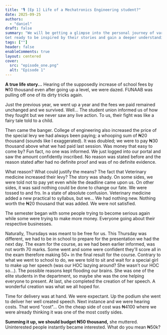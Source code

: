 ```yaml
---
title: "🎙️ [Ep 1] Life of a Mechatronics Engineering student?"
date: 2025-09-25
authors:
  - "daniel"
draft: false
summary: "We will be getting a glimpse into the personal journey of various student in the department and how this journey is shaping them.
Get ready to be inspired by their stories and gain a deeper understanding of what creates fascinating students in the world of mechatronics. Let’s dive in."
tags: [""]
header: false
enableComments: true
layout: centered
cover:
  src: "episode_one.png"
  alt: "Episode 1"
---
```


**A true life story...**
Hearing of the supposedly increase of school fees by ₦10 thousand even after going up a level, we were dazed. FUNAAB was pulling off one of its dirty tricks again.

Just the previous year, we went up a year and the fees we paid remained unchanged and we survived. 
Well... The student union informed us of how they fought but we never saw any live action. To us, their fight was like a fairy tale told to a child.

Then came the banger. College of engineering also increased the price of the special levy we had always been paying; a whooping sum of ₦20 thousand (sounds like I exaggerated). It was doubled; we were to pay ₦30 thousand above what we had paid last session. Was money that easy to come by? Fun fact,  no one was informed. We just logged into our portal and saw the amount confidently inscribed. No reason was stated before and the reason stated after had no definite proof and was of no definite evidence.

What reason? What could justify the means? The fact that Veterinary medicine increased their levy? The story was shady. On some sides, we were told not to pay yet even while the deadline came upon us. On other sides, it was said nothing could be done to change our fate. We were tossed to and fro. In a state of absolute confusion. Veterinary medicine added a new practical to syllabus, but we... We had nothing new. Nothing worth the ₦20 thousand that was added. We were not satisfied.

The semester began with some people trying to become serious again while some were trying to make more money. Everyone going about their respective businesses.

Naturally, Thursdays was meant to be free for us. This Thursday was different, we had to be in school to prepare for the presentation we had the next day. The exam for the course, as we had been earlier informed,  was not worth 70 marks. Some went and some were confident they'll score all in the exam therefore making 50+ in the final result for the course. Contrary to what we went to school to do, we were told to sit and wait for a special girl to make up her speech (was our HOC lazying around? She wasn't our HOC so...). The possible reasons kept flooding our brains. She was one of the elite students in the department, so maybe she was the one helping everyone to present.  At last, she completed the creation of her speech. A wonderful creation was what we all hoped for.

Time for delivery was at hand. We were expectant. Up the podium she went to deliver her well created speech. Next instance and we were hearing costs. That word "cost"... On the cheap side of cost was ₦4100 where we were already thinking it was one of the most costly sides. 

**Summing it up, we should budget ₦50 thousand,** she muttered. Uninterested people instantly became interested. What do you mean ₦50k?
